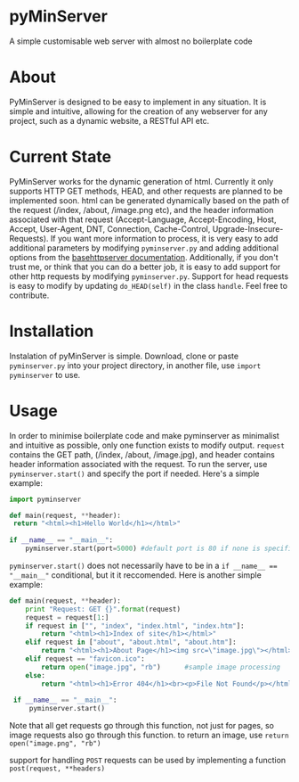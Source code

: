 # pyMinServer
A simple customisable web server with almost no boilerplate code

# About
PyMinServer is designed to be easy to implement in any situation. It is simple and intuitive, allowing for the creation of any webserver for any project, such as a dynamic website, a RESTful API etc.

# Current State
PyMinServer works for the dynamic generation of html. Currently it only supports HTTP GET methods, HEAD, and other requests are planned to be implemented soon. html can be generated dynamically based on the path of the request (/index, /about, /image.png etc), and the header information associated with that request (Accept-Language, Accept-Encoding, Host, Accept, User-Agent, DNT, Connection, Cache-Control, Upgrade-Insecure-Requests). If you want more information to process, it is very easy to add additional parameters by modifying `pyminserver.py` and adding additional options from the [basehttpserver documentation](https://docs.python.org/2/library/basehttpserver.html). Additionally, if you don't trust me, or think that you can do a better job, it is easy to add support for other http requests by modifying `pyminserver.py`. Support for head requests is easy to modify by updating `do_HEAD(self)` in the class `handle`. Feel free to contribute.

# Installation
Instalation of pyMinServer is simple. Download, clone or paste `pyminserver.py` into your project directory, in another file, use `import pyminserver` to use.

# Usage
In order to minimise boilerplate code and make pyminserver as minimalist and intuitive as possible, only one function exists to modify output. `request` contains the GET path, (/index, /about, /image.jpg), and header contains header information associated with the request. To run the server, use `pyminserver.start()` and specify the port if needed. Here's a simple example:

```python
import pyminserver

def main(request, **header):
 return "<html><h1>Hello World</h1></html>"
    
if __name__ == "__main__":
    pyminserver.start(port=5000) #default port is 80 if none is specified
````

`pyminserver.start()` does not necessarily have to be in a `if __name__ == "__main__"` conditional, but it it reccomended. Here is another simple example:

```python
def main(request, **header):		
    print "Request: GET {}".format(request)		
    request = request[1:]		
    if request in ["", "index", "index.html", "index.htm"]:		
        return "<html><h1>Index of site</h1></html>"		
    elif request in ["about", "about.html", "about.htm"]:		
        return "<html><h1>About Page</h1><img src=\"image.jpg\"></html>"		
    elif request == "favicon.ico":		
        return open("image.jpg", "rb")      #sample image processing		
    else:		
        return "<html><h1>Error 404</h1><br><p>File Not Found</p></html>"		
		
 if __name__ == "__main__":		
     pyminserver.start()
```
Note that all get requests go through this function, not just for pages, so image requests also go through this function. to return an image, use `return open("image.png", "rb")`

support for handling `POST` requests can be used by implementing a function `post(request, **headers)`
